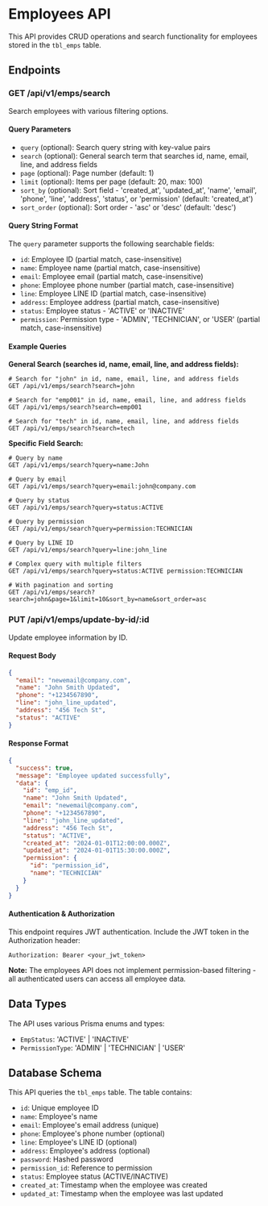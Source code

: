 # Employees API

This API provides CRUD operations and search functionality for employees stored in the `tbl_emps` table.

## Endpoints

### GET /api/v1/emps/search

Search employees with various filtering options.

#### Query Parameters

- `query` (optional): Search query string with key-value pairs
- `search` (optional): General search term that searches id, name, email, line, and address fields
- `page` (optional): Page number (default: 1)
- `limit` (optional): Items per page (default: 20, max: 100)
- `sort_by` (optional): Sort field - 'created_at', 'updated_at', 'name', 'email', 'phone', 'line', 'address', 'status', or 'permission' (default: 'created_at')
- `sort_order` (optional): Sort order - 'asc' or 'desc' (default: 'desc')

#### Query String Format

The `query` parameter supports the following searchable fields:

- `id`: Employee ID (partial match, case-insensitive)
- `name`: Employee name (partial match, case-insensitive)
- `email`: Employee email (partial match, case-insensitive)
- `phone`: Employee phone number (partial match, case-insensitive)
- `line`: Employee LINE ID (partial match, case-insensitive)
- `address`: Employee address (partial match, case-insensitive)
- `status`: Employee status - 'ACTIVE' or 'INACTIVE'
- `permission`: Permission type - 'ADMIN', 'TECHNICIAN', or 'USER' (partial match, case-insensitive)

#### Example Queries

**General Search (searches id, name, email, line, and address fields):**
```
# Search for "john" in id, name, email, line, and address fields
GET /api/v1/emps/search?search=john

# Search for "emp001" in id, name, email, line, and address fields
GET /api/v1/emps/search?search=emp001

# Search for "tech" in id, name, email, line, and address fields
GET /api/v1/emps/search?search=tech
```

**Specific Field Search:**
```
# Query by name
GET /api/v1/emps/search?query=name:John

# Query by email
GET /api/v1/emps/search?query=email:john@company.com

# Query by status
GET /api/v1/emps/search?query=status:ACTIVE

# Query by permission
GET /api/v1/emps/search?query=permission:TECHNICIAN

# Query by LINE ID
GET /api/v1/emps/search?query=line:john_line

# Complex query with multiple filters
GET /api/v1/emps/search?query=status:ACTIVE permission:TECHNICIAN

# With pagination and sorting
GET /api/v1/emps/search?search=john&page=1&limit=10&sort_by=name&sort_order=asc
```

### PUT /api/v1/emps/update-by-id/:id

Update employee information by ID.

#### Request Body

```json
{
  "email": "newemail@company.com",
  "name": "John Smith Updated",
  "phone": "+1234567890",
  "line": "john_line_updated",
  "address": "456 Tech St",
  "status": "ACTIVE"
}
```

#### Response Format

```json
{
  "success": true,
  "message": "Employee updated successfully",
  "data": {
    "id": "emp_id",
    "name": "John Smith Updated",
    "email": "newemail@company.com",
    "phone": "+1234567890",
    "line": "john_line_updated",
    "address": "456 Tech St",
    "status": "ACTIVE",
    "created_at": "2024-01-01T12:00:00.000Z",
    "updated_at": "2024-01-01T15:30:00.000Z",
    "permission": {
      "id": "permission_id",
      "name": "TECHNICIAN"
    }
  }
}
```

#### Authentication & Authorization

This endpoint requires JWT authentication. Include the JWT token in the Authorization header:

```
Authorization: Bearer <your_jwt_token>
```

**Note:** The employees API does not implement permission-based filtering - all authenticated users can access all employee data.

## Data Types

The API uses various Prisma enums and types:

- `EmpStatus`: 'ACTIVE' | 'INACTIVE'
- `PermissionType`: 'ADMIN' | 'TECHNICIAN' | 'USER'

## Database Schema

This API queries the `tbl_emps` table. The table contains:

- `id`: Unique employee ID
- `name`: Employee's name
- `email`: Employee's email address (unique)
- `phone`: Employee's phone number (optional)
- `line`: Employee's LINE ID (optional)
- `address`: Employee's address (optional)
- `password`: Hashed password
- `permission_id`: Reference to permission
- `status`: Employee status (ACTIVE/INACTIVE)
- `created_at`: Timestamp when the employee was created
- `updated_at`: Timestamp when the employee was last updated
